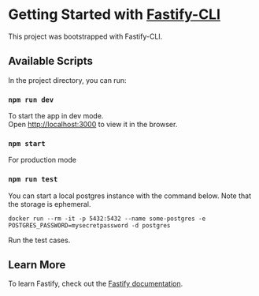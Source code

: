 # Getting Started with [Fastify-CLI](https://www.npmjs.com/package/fastify-cli)
This project was bootstrapped with Fastify-CLI.

## Available Scripts

In the project directory, you can run:

### `npm run dev`

To start the app in dev mode.\
Open [http://localhost:3000](http://localhost:3000) to view it in the browser.

### `npm start`

For production mode

### `npm run test`

You can start a local postgres instance with the command below. Note that the storage is ephemeral.

```
docker run --rm -it -p 5432:5432 --name some-postgres -e POSTGRES_PASSWORD=mysecretpassword -d postgres
```

Run the test cases.

## Learn More

To learn Fastify, check out the [Fastify documentation](https://fastify.dev/docs/latest/).

